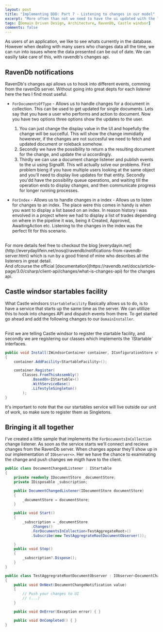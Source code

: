 ```yaml
---
layout: post
title: "Implementing DDD: Part 7 - Listening to changes in our model"
excerpt: "More often than not we need to have the ui updated with the latest changes from our database. In this chapter we will look into that by using Castle windsor and RavenDb Changes api"
tags: [Domain Driven Design, Architecture, RavenDb, Castle windsor]
comments: false
---
```


As users of an application, we like to see whats currently in the database. However when dealing with many users who changes data all the time, we can run into issues where the data presented can be out of date.
We can easilly take care of this, with ravendb's changes api.

## RavenDb notifications
RavenDb's changes api allows us to hook into different events, comming from the ravenDb server. Without going into great depts for each listener here the two I find most useful.

* `ForDocumentsOfType` - Allows us to handle changes for a document in collection. This can be used to get updated for single documents. Lets say that you have a user who performs and action to document. Now you have two options three options show the updates to the user.
	1. You can just change the display value in the UI and hopefully the change will be succelful. This will show the change immidiatly howerever, if the changes are not succesful we need to fetch and updated document or roleback somehow.
	2. Secondly we have the possibility to return a the resulting document for the change, and update the ui accordingly.
	3. Thirdly we can use a document change listener and publish events to the ui using SignalR. This will actually solve our problems. First problem bieng if you have multiple users looking at the same object and you'll need to display live updates for that entity. Secondly you'dd have the possibility queue operations, and waiting till the operation ends to display changes, and then communicate progress for longer running processes.

* `ForIndex` - Allows us to handle changes in a index - Allows us to listen for changes to an index. The place were this comes in handy is when you want to display a list based on an index. In reason history i was envolved in a project where we had to display a list of trades depending on where in the pipeline it was, being it Created, Approved, AwaitingAction etc. Listening to the changes in the index was the perfect fit for this scenario.

<br />
For more details feel free to checkout the blog [everydayin.net](http://everydaylifein.net/nosql/ravendb/notifications-from-ravendb-server.html) which is run by a good friend of mine who describes all the listeners in great detail.

<br />
And ofcourse the official [documentation](https://ravendb.net/docs/article-page/3.0/csharp/client-api/changes/what-is-changes-api) for the changes api.

## Castle windsor startables facility
What Castle windsors `StartableFacility` Basically allows us to do, is to have a service that starts up the same time as the server. We can utillize this to hook into changes API and dispatch events from there. To get started go ahead and add the following changes to our `DomainInstaller`.

<br />
First we are telling Castle windsor to register the startable facility, and secondly we are registering our classes which implements the `IStartable` interfaces.

``` csharp
public void Install(IWindsorContainer container, IConfigurationStore store)
{
    container.AddFacility<StartableFacility>();

    container.Register(
        Classes.FromThisAssembly()
            .BasedOn<IStartable>()
            .WithServiceBase()
            .LifestyleSingleton()
        );
}
```

It's important to note that the our startables service will live outside our unit of work, so make sure to register them as Singletons.

## Bringing it all together
I've created a little sample that implements the `ForDocumentsInCollection` change listener. As soon as the service starts we'll connect and recieve changes from the RavenDb server. When changes appear they'll show up in our implementation of `IObserver<>`. Her we have the chance to examinating the change and push changes we migth have to the client.

``` csharp
public class DocumentChangedListener : IStartable
{
    private readonly IDocumentStore _documentStore;
    private IDisposable _subscription;

    public DocumentChangedListener(IDocumentStore documentStore)
    {
        _documentStore = documentStore;
    }

    public void Start()
    {
        _subscription = _documentStore
            .Changes()
            .ForDocumentsInCollection<TestAggregateRoot>()
            .Subscribe(new TestAggregrateRootDocumentObserver());

    }
    public void Stop()
    {
        _subscription?.Dispose();
    }
}

public class TestAggregrateRootDocumentObserver : IObserver<DocumentChangeNotification>
{
    public void OnNext(DocumentChangeNotification value)
    {
        // Push your changes to UI
        // (...) 
    }

    public void OnError(Exception error) { }

    public void OnCompleted() { }
}
```